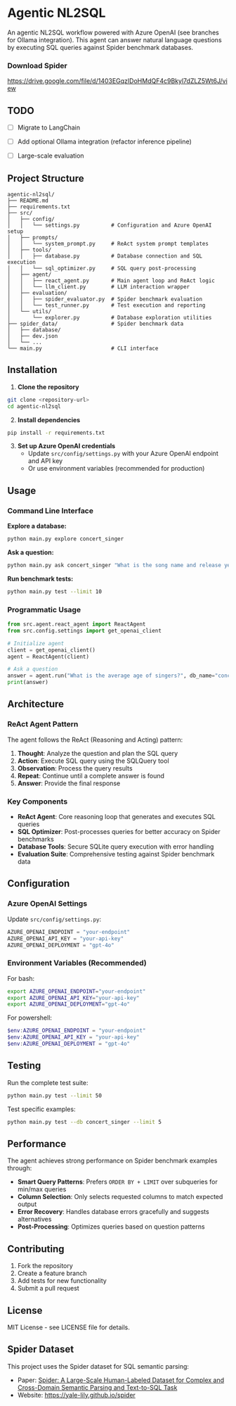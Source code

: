 # Agentic NL2SQL 

An agentic NL2SQL workflow powered with Azure OpenAI (see branches for Ollama integration). This agent can answer natural language questions by executing SQL queries against Spider benchmark databases. 

### Download Spider 

https://drive.google.com/file/d/1403EGqzIDoHMdQF4c9Bkyl7dZLZ5Wt6J/view

## TODO

- [ ] Migrate to LangChain
- [ ] Add optional Ollama integration (refactor inference pipeline)
- [ ] Large-scale evaluation



## Project Structure

```
agentic-nl2sql/
├── README.md
├── requirements.txt
├── src/
│   ├── config/
│   │   └── settings.py          # Configuration and Azure OpenAI setup
│   ├── prompts/
│   │   └── system_prompt.py     # ReAct system prompt templates
│   ├── tools/
│   │   ├── database.py          # Database connection and SQL execution
│   │   └── sql_optimizer.py     # SQL query post-processing
│   ├── agent/
│   │   ├── react_agent.py       # Main agent loop and ReAct logic
│   │   └── llm_client.py        # LLM interaction wrapper
│   ├── evaluation/
│   │   ├── spider_evaluator.py  # Spider benchmark evaluation
│   │   └── test_runner.py       # Test execution and reporting
│   └── utils/
│       └── explorer.py          # Database exploration utilities
├── spider_data/                 # Spider benchmark data
│   ├── database/
│   ├── dev.json
│   └── ...
└── main.py                      # CLI interface
```

## Installation

1. **Clone the repository**
```bash
git clone <repository-url>
cd agentic-nl2sql
```

2. **Install dependencies**
```bash
pip install -r requirements.txt
```

3. **Set up Azure OpenAI credentials**
   - Update `src/config/settings.py` with your Azure OpenAI endpoint and API key
   - Or use environment variables (recommended for production)

## Usage

### Command Line Interface

**Explore a database:**
```bash
python main.py explore concert_singer
```

**Ask a question:**
```bash
python main.py ask concert_singer "What is the song name and release year of the youngest singer?"
```

**Run benchmark tests:**
```bash
python main.py test --limit 10
```

### Programmatic Usage

```python
from src.agent.react_agent import ReactAgent
from src.config.settings import get_openai_client

# Initialize agent
client = get_openai_client()
agent = ReactAgent(client)

# Ask a question
answer = agent.run("What is the average age of singers?", db_name="concert_singer")
print(answer)
```

## Architecture

### ReAct Agent Pattern

The agent follows the ReAct (Reasoning and Acting) pattern:

1. **Thought**: Analyze the question and plan the SQL query
2. **Action**: Execute SQL query using the SQLQuery tool
3. **Observation**: Process the query results
4. **Repeat**: Continue until a complete answer is found
5. **Answer**: Provide the final response

### Key Components

- **ReAct Agent**: Core reasoning loop that generates and executes SQL queries
- **SQL Optimizer**: Post-processes queries for better accuracy on Spider benchmarks
- **Database Tools**: Secure SQLite query execution with error handling
- **Evaluation Suite**: Comprehensive testing against Spider benchmark data

## Configuration

### Azure OpenAI Settings

Update `src/config/settings.py`:

```python
AZURE_OPENAI_ENDPOINT = "your-endpoint"
AZURE_OPENAI_API_KEY = "your-api-key"
AZURE_OPENAI_DEPLOYMENT = "gpt-4o"
```

### Environment Variables (Recommended)
For bash: 
```bash
export AZURE_OPENAI_ENDPOINT="your-endpoint"
export AZURE_OPENAI_API_KEY="your-api-key"
export AZURE_OPENAI_DEPLOYMENT="gpt-4o"
```
For powershell:
```powershell
$env:AZURE_OPENAI_ENDPOINT = "your-endpoint"
$env:AZURE_OPENAI_API_KEY = "your-api-key"
$env:AZURE_OPENAI_DEPLOYMENT = "gpt-4o"
```

## Testing

Run the complete test suite:
```bash
python main.py test --limit 50
```

Test specific examples:
```bash
python main.py test --db concert_singer --limit 5
```

## Performance

The agent achieves strong performance on Spider benchmark examples through:

- **Smart Query Patterns**: Prefers `ORDER BY + LIMIT` over subqueries for min/max queries
- **Column Selection**: Only selects requested columns to match expected output
- **Error Recovery**: Handles database errors gracefully and suggests alternatives
- **Post-Processing**: Optimizes queries based on question patterns

## Contributing

1. Fork the repository
2. Create a feature branch
3. Add tests for new functionality
4. Submit a pull request

## License

MIT License - see LICENSE file for details.

## Spider Dataset

This project uses the Spider dataset for SQL semantic parsing:
- Paper: [Spider: A Large-Scale Human-Labeled Dataset for Complex and Cross-Domain Semantic Parsing and Text-to-SQL Task](https://arxiv.org/abs/1809.08887)
- Website: https://yale-lily.github.io/spider
